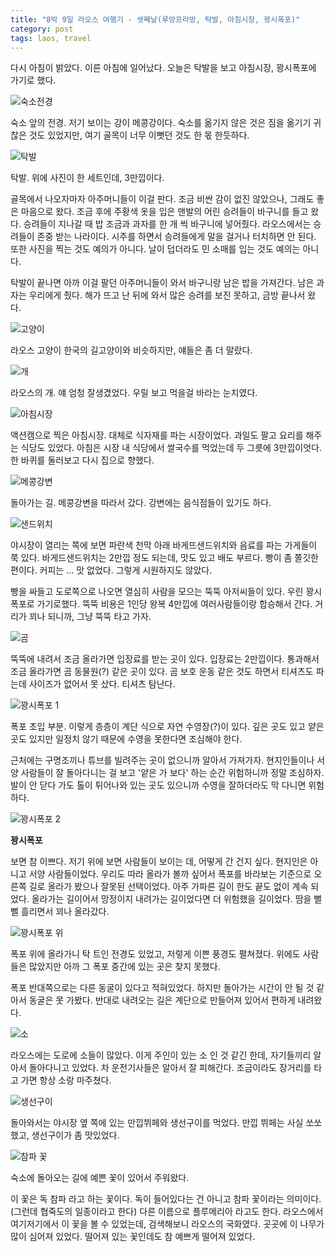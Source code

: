 ```yaml
---
title: "8박 9일 라오스 여행기 - 셋째날(루앙프라방, 탁발, 아침시장, 꽝시폭포)"
category: post
tags: laos, travel
---
```


다시 아침이 밝았다. 이른 아침에 일어났다. 오늘은 탁발을 보고 아침시장, 꽝시폭포에 가기로 했다.


![숙소전경](/images/2015-08-26/laos03-01.jpg)

숙소 앞의 전경. 저기 보이는 강이 메콩강이다. 숙소를 옮기지 않은 것은 짐을 옮기기 귀찮은 것도 있었지만, 여기 골목이 너무 이뻣던 것도 한 몫 한듯하다.

![탁발](/images/2015-08-26/laos03-02.jpg)

탁발. 위에 사진이 한 세트인데, 3만낍이다.

골목에서 나오자마자 아주머니들이 이걸 판다. 조금 비싼 감이 없진 않았으나, 그래도 좋은 마음으로 왔다. 조금 후에 주황색 옷을 입은 맨발의 어린 승려들이 바구니를 들고 왔다. 승려들이 지나갈 때 밥 조금과 과자를 한 개 씩 바구니에 넣어줬다. 라오스에서는 승려들이 존중 받는 나라이다. 시주를 하면서 승려들에게 말을 걸거나 터치하면 안 된다. 또한 사진을 찍는 것도 예의가 아니다. 날이 덥더라도 민 소매를 입는 것도 예의는 아니다.

탁발이 끝나면 아까 이걸 팔던 아주머니들이 와서 바구니랑 남은 밥을 가져간다. 남은 과자는 우리에게 줬다. 해가 뜨고 난 뒤에 와서 많은 승려를 보진 못하고, 금방 끝나서 왔다.

![고양이](/images/2015-08-26/laos03-03.jpg)

라오스 고양이 한국의 길고양이와 비슷하지만, 얘들은 좀 더 말랐다.


![개](/images/2015-08-26/laos03-04.jpg)

라오스의 개. 얘 엄청 잘생겼었다. 우릴 보고 먹을걸 바라는 눈치였다.

![아침시장](/images/2015-08-26/laos03-05.jpg)

액션캠으로 찍은 아침시장. 대체로 식자재를 파는 시장이었다. 과일도 팔고 요리를 해주는 식당도 있었다. 아침은 시장 내 식당에서 쌀국수를 먹었는데 두 그릇에 3만낍이엇다. 한 바퀴를 둘러보고 다시 집으로 향했다.

![메콩강변](/images/2015-08-26/laos03-06.jpg)


돌아가는 길. 메콩강변을 따라서 갔다. 강변에는 음식점들이 있기도 하다.

![샌드위치](/images/2015-08-26/laos03-07.jpg)


야시장이 열리는 쪽에 보면 파란색 천막 아래 바게뜨샌드위치와 음료를 파는 가게들이 쭉 있다. 바게드샌드위치는 2만낍 정도 되는데, 맛도 있고 배도 부르다. 빵이 좀 쫄깃한 편이다. 커피는 ... 맛 없었다. 그렇게 시원하지도 않았다.

빵을 싸들고 도로쪽으로 나오면 열심히 사람을 모으는 뚝뚝 아저씨들이 있다. 우린 꽝시폭포로 가기로했다. 뚝뚝 비용은 1인당 왕복 4만낍에 여러사람들이랑 합승해서 간다. 거리가 꾀나 되니까, 그냥 뚝뚝 타고 가자.

![곰](/images/2015-08-26/laos03-08.jpg)


뚝뚝에 내려서 조금 올라가면 입장료를 받는 곳이 있다. 입장료는 2만낍이다. 통과해서 조금 올라가면 곰 동물원(?) 같은 곳이 있다. 곰 보호 운동 같은 것도 하면서 티셔츠도 파는데 사이즈가 없어서 못 샀다. 티셔츠 탐난다.

![꽝시폭포 1](/images/2015-08-26/laos03-09.jpg)


폭포 초입 부분. 이렇게 층층이 계단 식으로 자연 수영장(?)이 있다. 깊은 곳도 있고 얕은 곳도 있지만 일정치 않기 때문에 수영을 못한다면 조심해야 한다.

근처에는 구명조끼나 튜브를 빌려주는 곳이 없으니까 알아서 가져가자. 현지인들이나 서양 사람들이 잘 돌아다니는 걸 보고 '얕은 가 보다' 하는 순간 위험하니까 정말 조심하자. 발이 안 닫다 가도 톨이 튀어나와 있는 곳도 있으니까 수영을 잘하더라도 막 다니면 위험하다.

![꽝시폭포 2](/images/2015-08-26/laos03-10.jpg)


**꽝시폭포**

보면 참 이쁘다. 저기 위에 보면 사람들이 보이는 데, 어떻게 간 건지 싶다. 현지인은 아니고 서양 사람들이었다. 우리도 따라 올라가 볼까 싶어서 폭포를 바라보는 기준으로 오른쪽 길로 올라가 봤으나 잘못된 선택이었다. 아주 가파른 길이 한도 끝도 없이 계속 되었다. 올라가는 길이어서 망정이지 내려가는 길이었다면 더 위험했을 길이었다. 땀을 뻘뻘 흘리면서 꾀나 올라갔다.


![꽝시폭포 위](/images/2015-08-26/laos03-11.jpg)


폭포 위에 올라가니 탁 트인 전경도 있었고, 저렇게 이쁜 풍경도 펼쳐졌다. 위에도 사람들은 많았지만 아까 그 폭포 중간에 있는 곳은 찾지 못했다.

폭포 반대쪽으로는 다른 동굴이 있다고 적혀있었다. 하지만 돌아가는 시간이 안 될 것 같아서 동굴은 못 가봤다. 반대로 내려오는 길은 계단으로 만들어져 있어서 편하게 내려왔다.

![소](/images/2015-08-26/laos03-12.jpg)


라오스에는 도로에 소들이 많았다. 이게 주인이 있는 소 인 것 같긴 한데, 자기들끼리 알아서 돌아다니고 있었다. 차 운전기사들은 알아서 잘 피해간다. 조금이라도 장거리를 타고 가면 항상 소랑 마주쳤다.


![생선구이](/images/2015-08-26/laos03-13.jpg)

돌아와서는 야시장 옆 쪽에 있는 만낍뷔페와 생선구이를 먹었다. 만낍 뷔페는 사실 쏘쏘했고, 생선구이가 좀 맛있었다.


![참파 꽃](/images/2015-08-26/laos03-14.jpg)


숙소에 돌아오는 길에 예쁜 꽃이 있어서 주워왔다.

이 꽃은 독 참파 라고 하는 꽃이다. 독이 들어있다는 건 아니고 참파 꽃이라는 의미이다.(그런데 협죽도의 일종이라고 한다) 다른 이름으로 플루메리아 라고도 한다. 라오스에서 여기저기에서 이 꽃을 볼 수 있었는데, 검색해보니 라오스의 국화였다. 곳곳에 이 나무가 많이 심어져 있었다. 떨어져 있는 꽃인데도 참 예쁘게 떨어져 있었다.
